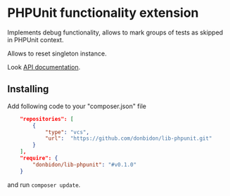 # PHPUnit functionality extension
Implements debug functionality, allows to mark groups of tests as skipped  in PHPUnit context.

Allows to reset singleton instance.

Look <a href="//donbidon.github.io/docs/packages/lib-phpunit/" target="_blank">API documentation</a>.

## Installing
Add following code to your "composer.json" file
```json
    "repositories": [
        {
            "type": "vcs",
            "url":  "https://github.com/donbidon/lib-phpunit.git"
        }
    ],
    "require": {
        "donbidon/lib-phpunit": "#v0.1.0"
    }
```
and run `composer update`.
